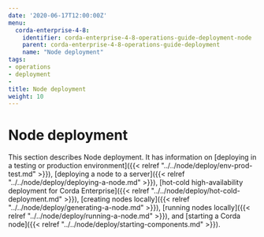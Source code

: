 ```yaml
---
date: '2020-06-17T12:00:00Z'
menu:
  corda-enterprise-4-8:
    identifier: corda-enterprise-4-8-operations-guide-deployment-node
    parent: corda-enterprise-4-8-operations-guide-deployment
    name: "Node deployment"
tags:
- operations
- deployment
-
title: Node deployment
weight: 10
---
```


# Node deployment

This section describes Node deployment. It has information on [deploying in a testing or production environment]({{< relref "../../node/deploy/env-prod-test.md" >}}), [deploying a node to a server]({{< relref "../../node/deploy/deploying-a-node.md" >}}), [hot-cold high-availability deployment for Corda Enterprise]({{< relref "../../node/deploy/hot-cold-deployment.md" >}}), [creating nodes locally]({{< relref "../../node/deploy/generating-a-node.md" >}}), [running nodes locally]({{< relref "../../node/deploy/running-a-node.md" >}}), and [starting a Corda node]({{< relref "../../node/deploy/starting-components.md" >}}).
